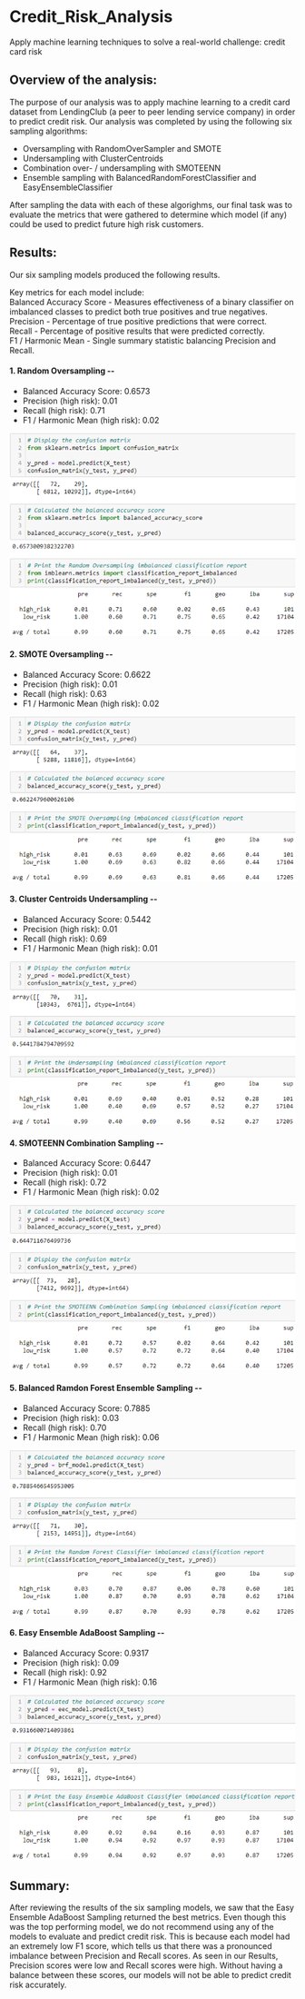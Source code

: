 # Credit_Risk_Analysis
Apply machine learning techniques to solve a real-world challenge: credit card risk

## Overview of the analysis:
The purpose of our analysis was to apply machine learning to a credit card dataset from LendingClub (a peer to peer lending service company) in order to predict credit risk. Our analysis was completed by using the following six sampling algorithms:<br>
- Oversampling with RandomOverSampler and SMOTE
- Undersampling with ClusterCentroids
- Combination over- / undersampling with SMOTEENN
- Ensemble sampling with BalancedRandomForestClassifier and EasyEnsembleClassifier

After sampling the data with each of these algorighms, our final task was to evaluate the metrics that were gathered to determine which model (if any) could be used to predict future high risk customers.

## Results:
Our six sampling models produced the following results.<br>

Key metrics for each model include:<br>
Balanced Accuracy Score - Measures effectiveness of a binary classifier on imbalanced classes to predict both true positives and true negatives.<br>
Precision - Percentage of true positive predictions that were correct.<br>
Recall - Percentage of positive results that were predicted correctly.<br>
F1 / Harmonic Mean - Single summary statistic balancing Precision and Recall.<br>

#### 1. Random Oversampling --
- Balanced Accuracy Score: 0.6573
- Precision (high risk): 0.01
- Recall (high risk): 0.71
- F1 / Harmonic Mean (high risk): 0.02

![Random Oversampling Metrics](https://github.com/jmueller187/Credit_Risk_Analysis/blob/main/Resources/RandomOversamplingMetrics.png)

#### 2. SMOTE Oversampling --
- Balanced Accuracy Score: 0.6622
- Precision (high risk): 0.01
- Recall (high risk): 0.63
- F1 / Harmonic Mean (high risk): 0.02

![SMOTE Oversampling Metrics](https://github.com/jmueller187/Credit_Risk_Analysis/blob/main/Resources/SMOTEOversamplingMetrics.png)

#### 3. Cluster Centroids Undersampling --
- Balanced Accuracy Score: 0.5442
- Precision (high risk): 0.01
- Recall (high risk): 0.69
- F1 / Harmonic Mean (high risk): 0.01

![Cluster Centroids Uncersampling Metrics](https://github.com/jmueller187/Credit_Risk_Analysis/blob/main/Resources/UndersamplingMetrics.png)

#### 4. SMOTEENN Combination Sampling --
- Balanced Accuracy Score: 0.6447
- Precision (high risk): 0.01
- Recall (high risk): 0.72
- F1 / Harmonic Mean (high risk): 0.02

![SMOTEENN Combination Sampling Metrics](https://github.com/jmueller187/Credit_Risk_Analysis/blob/main/Resources/SMOTEENNCombinationSamplingMetrics.png)

#### 5. Balanced Ramdon Forest Ensemble Sampling --
- Balanced Accuracy Score: 0.7885
- Precision (high risk): 0.03
- Recall (high risk): 0.70
- F1 / Harmonic Mean (high risk): 0.06

![Random Forest Classifier Metrics](https://github.com/jmueller187/Credit_Risk_Analysis/blob/main/Resources/RandomForestClassifierMetrics.png)

#### 6. Easy Ensemble AdaBoost Sampling --
- Balanced Accuracy Score: 0.9317
- Precision (high risk): 0.09
- Recall (high risk): 0.92
- F1 / Harmonic Mean (high risk): 0.16

![Easy Ensemble AdaBoost Metrics](https://github.com/jmueller187/Credit_Risk_Analysis/blob/main/Resources/EasyEnsembleAdaBoostMetrics.png)

## Summary:
After reviewing the results of the six sampling models, we saw that the Easy Ensemble AdaBoost Sampling returned the best metrics. Even though this was the top performing model, we do not recommend using any of the models to evaluate and predict credit risk. This is because each model had an extremely low F1 score, which tells us that there was a pronounced imbalance between Precision and Recall scores. As seen in our Results, Precision scores were low and Recall scores were high. Without having a balance between these scores, our models will not be able to predict credit risk accurately.
